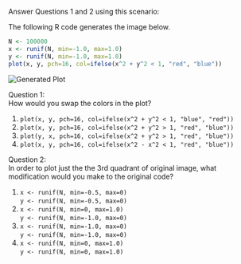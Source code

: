 Answer Questions 1 and 2 using this scenario:

The following R code generates the image below.
```R
N <- 100000
x <- runif(N, min=-1.0, max=1.0)
y <- runif(N, min=-1.0, max=1.0)
plot(x, y, pch=16, col=ifelse(x^2 + y^2 < 1, "red", "blue"))
```
![Generated Plot](https://raw.githubusercontent.com/rmhorton/statprog/master/week_01_teach_yourself_R/01b_literate_programming-figure/more_darts.png)

Question 1:  
How would you swap the colors in the plot?

1. `plot(x, y, pch=16, col=ifelse(x^2 + y^2 < 1, "blue", "red"))`
2. `plot(x, y, pch=16, col=ifelse(x^2 + y^2 > 1, "red", "blue"))`
3. `plot(y, x, pch=16, col=ifelse(x^2 + y^2 > 1, "red", "blue"))`
4. `plot(x, y, pch=16, col=ifelse(x^2 - x^2 < 1, "red", "blue"))`

Question 2:  
In order to plot just the the 3rd quadrant of original image, what modification would you make to the original code?

1. `x <- runif(N, min=-0.5, max=0)`  
   `y <- runif(N, min=-0.5, max=0)`
2. `x <- runif(N, min=0, max=1.0)`  
   `y <- runif(N, min=-1.0, max=0)` 
3. `x <- runif(N, min=-1.0, max=0)`  
   `y <- runif(N, min=-1.0, max=0)`
4. `x <- runif(N, min=0, max=1.0)`  
   `y <- runif(N, min=0, max=1.0)`  
